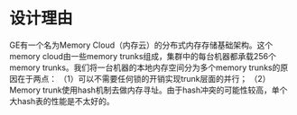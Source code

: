 # 设计理由
GE有一个名为Memory Cloud（内存云）的分布式内存存储基础架构。这个memory cloud由一些memory trunks组成，集群中的每台机器都承载256个memory trunks。我们将一台机器的本地内存空间分为多个memory trunks的原因在于两点：
（1）可以不需要任何锁的开销实现trunk层面的并行；
（2）Memory trunk使用hash机制去做内存寻址。由于hash冲突的可能性较高，单个大hash表的性能是不太好的。

